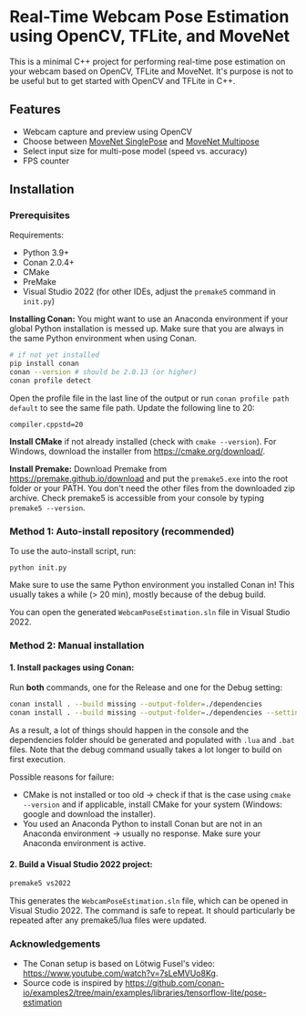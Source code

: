# Real-Time Webcam Pose Estimation using OpenCV, TFLite, and MoveNet
This is a minimal C++ project for performing real-time pose estimation on your webcam based on OpenCV, TFLite and MoveNet. It's purpose is not to be useful but to get started with OpenCV and TFLite in C++.

## Features
- Webcam capture and preview using OpenCV
- Choose between [MoveNet SinglePose](https://tfhub.dev/google/lite-model/movenet/singlepose/lightning/tflite/float16/4) and [MoveNet Multipose](https://tfhub.dev/google/movenet/multipose/lightning/1)
- Select input size for multi-pose model (speed vs. accuracy)
- FPS counter

## Installation

### Prerequisites
Requirements:
- Python 3.9+
- Conan 2.0.4+
- CMake
- PreMake
- Visual Studio 2022 (for other IDEs, adjust the `premake5` command in `init.py`)

**Installing Conan:** You might want to use an Anaconda environment if your global Python installation is messed up. Make sure that you are always in the same Python environment when using Conan.
```bash
# if not yet installed
pip install conan
conan --version # should be 2.0.13 (or higher)
conan profile detect
```
Open the profile file in the last line of the output or run `conan profile path default` to see the same file path. Update the following line to 20:
```
compiler.cppstd=20
```
**Install CMake** if not already installed (check with `cmake --version`). For Windows, download the installer from https://cmake.org/download/.

**Install Premake:** Download Premake from https://premake.github.io/download and put the `premake5.exe` into the root folder or your PATH. You don't need the other files from the downloaded zip archive. Check premake5 is accessible from your console by typing `premake5 --version`.

### Method 1: Auto-install repository (recommended)
To use the auto-install script, run:
```
python init.py
```
Make sure to use the same Python environment you installed Conan in! This usually takes a while (> 20 min), mostly because of the debug build.

You can open the generated `WebcamPoseEstimation.sln` file in Visual Studio 2022.

### Method 2: Manual installation
#### 1. Install packages using Conan:
Run **both** commands, one for the Release and one for the Debug setting:
```bash
conan install . --build missing --output-folder=./dependencies
conan install . --build missing --output-folder=./dependencies --settings=build_type=Debug
```
As a result, a lot of things should happen in the console and the dependencies folder should be generated and populated with `.lua` and `.bat` files. Note that the debug command usually takes a lot longer to build on first execution.

Possible reasons for failure:
- CMake is not installed or too old -> check if that is the case using `cmake --version` and if applicable, install CMake for your system (Windows: google and download the installer).
- You used an Anaconda Python to install Conan but are not in an Anaconda environment -> usually no response. Make sure your Anaconda environment is active.

#### 2. Build a Visual Studio 2022 project:
```bash
premake5 vs2022
```
This generates the `WebcamPoseEstimation.sln` file, which can be opened in Visual Studio 2022. The command is safe to repeat. It should particularly be repeated after any premake5/lua files were updated.

### Acknowledgements
- The Conan setup is based on Lötwig Fusel's video: https://www.youtube.com/watch?v=7sLeMVUo8Kg.
- Source code is inspired by https://github.com/conan-io/examples2/tree/main/examples/libraries/tensorflow-lite/pose-estimation
